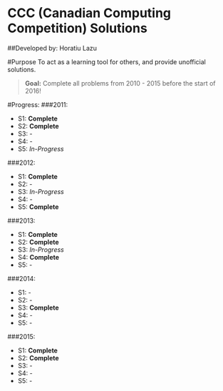 # CCC (Canadian Computing Competition) Solutions
##Developed by: Horatiu Lazu

#Purpose
To act as a learning tool for others, and provide unofficial solutions.
> **Goal:** Complete all problems from 2010 - 2015 before the start of 2016!

#Progress:
###2011:
* S1: **Complete**
* S2: **Complete**
* S3: -
* S4: -
* S5: _In-Progress_

###2012:
* S1: **Complete**
* S2: -
* S3: _In-Progress_
* S4: -
* S5: **Complete**

###2013:
* S1: **Complete**
* S2: **Complete**
* S3: _In-Progress_
* S4: **Complete**
* S5: -

###2014:
* S1: -
* S2: -
* S3: **Complete**
* S4: -
* S5: -

###2015:
* S1: **Complete**
* S2: **Complete**
* S3: -
* S4: -
* S5: -

